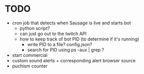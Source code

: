 

TODO
====
  - cron job that detects when Sausage is live and starts bot
    - python script?
    - can just go out to the twitch API 
    - how to keep track of bot PID (to determine if it's running)
      - write PID to a file? config.json? 
      - search for PID using ps -aux | grep ?
  - start commercial
  - custom sound alerts + corresponding alert browser source
  - puchism counter
